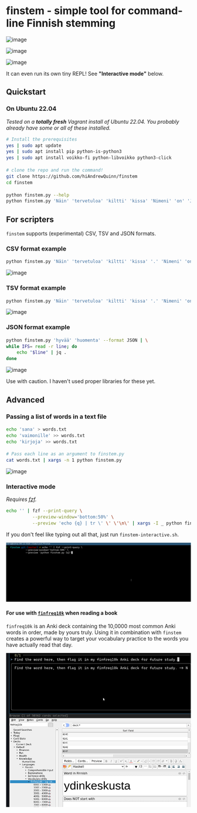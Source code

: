 # finstem - simple tool for command-line Finnish stemming

![image](https://github.com/hiAndrewQuinn/finstem/assets/53230903/9d0eef09-6d25-4519-9dab-8773edc555a8)

![image](https://github.com/hiAndrewQuinn/finstem/assets/53230903/004fbbc1-3088-4efd-a484-0b04f6db309b)

![image](https://github.com/hiAndrewQuinn/finstem/assets/53230903/093efe66-3688-4358-a5b1-6e022a5f79f1)

It can even run its own tiny REPL! See **"Interactive mode"** below.

## Quickstart

### On Ubuntu 22.04

_Tested on a **totally fresh** Vagrant install of Ubuntu 22.04. You probably already have some or all of these installed._

```bash
# Install the prerequisites
yes | sudo apt update
yes | sudo apt install pip python-is-python3
yes | sudo apt install voikko-fi python-libvoikko python3-click

# clone the repo and run the command!
git clone https://github.com/hiAndrewQuinn/finstem
cd finstem

python finstem.py --help
python finstem.py 'Näin' 'tervetuloa' 'kiltti' 'kissa' 'Nimeni' 'on' 'Jeff'
```

## For scripters

`finstem` supports (experimental) CSV, TSV and JSON formats. 

### CSV format example

```bash
python finstem.py 'Näin' 'tervetuloa' 'kiltti' 'kissa' '.' 'Nimeni' 'on' 'Jeff' --format CSV | csvlook
```

![image](https://github.com/hiAndrewQuinn/finstem/assets/53230903/95b28509-b134-4915-a781-5d9eb1365ea8)

### TSV format example

```bash
python finstem.py 'Näin' 'tervetuloa' 'kiltti' 'kissa' '.' 'Nimeni' 'on' 'Jeff' --format TSV | awk '{print $3 " <~> " $2 " <~> " $1}'
```

![image](https://github.com/hiAndrewQuinn/finstem/assets/53230903/4d2304a9-1848-4d85-af48-cdf2bc75c142)


### JSON format example

```bash
python finstem.py 'hyvää' 'huomenta' --format JSON | \
while IFS= read -r line; do
    echo "$line" | jq .
done
```

![image](https://github.com/hiAndrewQuinn/finstem/assets/53230903/2784dd38-af83-4c11-bc5c-5b12c9ba5580)


Use with caution. I haven't used proper libraries for these yet.

## Advanced

### Passing a list of words in a text file

```bash
echo 'sana' > words.txt
echo 'vaimonille' >> words.txt
echo 'kirjoja' >> words.txt

# Pass each line as an argument to finstem.py
cat words.txt | xargs -n 1 python finstem.py
```

![image](https://user-images.githubusercontent.com/53230903/230723659-e016d3be-77ed-4a2b-9ce0-a3fb16ef10a0.png)

### Interactive mode

_Requires [fzf](https://github.com/junegunn/fzf)._

```bash
echo '' | fzf --print-query \
          --preview-window='bottom:50%' \
          --preview 'echo {q} | tr \' \' \'\n\' | xargs -I _ python finstem.py _'
```

If you don't feel like typing out all that, just run `finstem-interactive.sh`.

![](preview-mode.gif)

#### For use with [`finfreq10k`](https://ankiweb.net/shared/info/1149950470) when reading a book

`finfreq10k` is an Anki deck containing the 10,0000 most common Anki words in
order, made by yours truly. Using it in combination with `finstem` creates a
powerful way to target your vocabulary practice to the words you have actually
read that day.

![](finstem-finfreq10k.gif)

